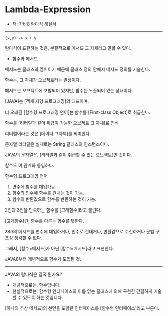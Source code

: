 # Lambda-Expression

- 책: 자바8 람다식 해설서

---
```
(x,y) -> x + y
```

람다식이 표현하는 것은, 본질적으로 메서드 그 자체라고 말할 수 있다.

- 함수와 메서드

메서드는 클래스의 멤버이기 때문에 클래스 정의 안에서 메서드 정의를 기술한다.

함수는, 그 자체가 오브젝트라는 발상이다.

메서드는 오브젝트에 포함되어 있지만, 함수는 노출되어 있는 상태이다.

[JAVA]는 [객체 지향 프로그래밍]의 대표이며,

더 오래된 [함수형 프로그래밍 언어]는 함수를 [First-class Object]로 취급한다.

함수를 [리터럴과 같이 취급이 가능한 오브젝트 그 자체]로 인식

리터럴이라는 것은 [데이터 그자체]를 의미한다.

문자열 리터럴은 실제로는 String 클래스의 인스턴스이다.

JAVA의 문자열은, [리터럴과 같이 취급할 수 있는 오브젝트]인 것이다.

함수도 이 관계와 동일하다.

함수형 프로그래밍 언어
1. 변수에 함수를 대입가능.
2. 함수의 인수에 함수를 건내는 것이 가능.
3. 함수의 반환값으로 함수를 반환하는 것이 가능.

2번과 3번을 만족하는 함수를 [고계함수]라고 불린다.

[고계함수]란, 함수를 다루는 함수를 뜻한다.

자바의 메서드를 변수에 대입하거나, 인수로 건내거나, 반환값으로 수신하거나 문법 구조상 생각할 수 없다.

그래서, [함수=메서드]가 아닌 [함수≒메서드]라고 표현한다.

JAVA8부터 개념적으로 함수가 도입된 것.

---

JAVA의 람다식은 결국 뭔가요? 
- 개념적으로는, 함수입니다.
- 현실적으로는, 함수형 인터페이스의 이름 없는 클래스에 의해 구현한 간결하게 기술할 수 있도록 하는 것입니다.

[하나의 추상 메서드]의 선언을 포함한 인터페이스를 [함수형 인터페이스]라고 부른다.







